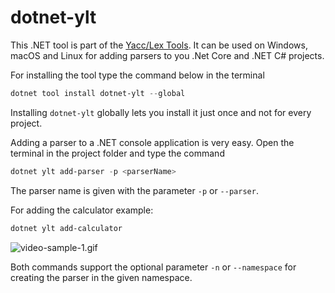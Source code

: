# dotnet-ylt

This .NET tool is part of the [Yacc/Lex Tools](https://github.com/ernstc/YaccLexTools). It can be used on Windows, macOS and Linux for adding parsers to you .Net Core and .NET C# projects.

For installing the tool type the command below in the terminal
```powershell
dotnet tool install dotnet-ylt --global
```
Installing `dotnet-ylt` globally lets you install it just once and not for every project.

Adding a parser to a .NET console application is very easy. Open the terminal in the project folder and type the command
```powershell
dotnet ylt add-parser -p <parserName>
```
The parser name is given with the parameter `-p` or `--parser`.

For adding the calculator example:
```powershell
dotnet ylt add-calculator
```
![video-sample-1.gif](https://raw.githubusercontent.com/ernstc/YaccLexTools/master/resources/video-sample-1.gif)

Both commands support the optional parameter `-n` or `--namespace` for creating the parser in the given namespace.
